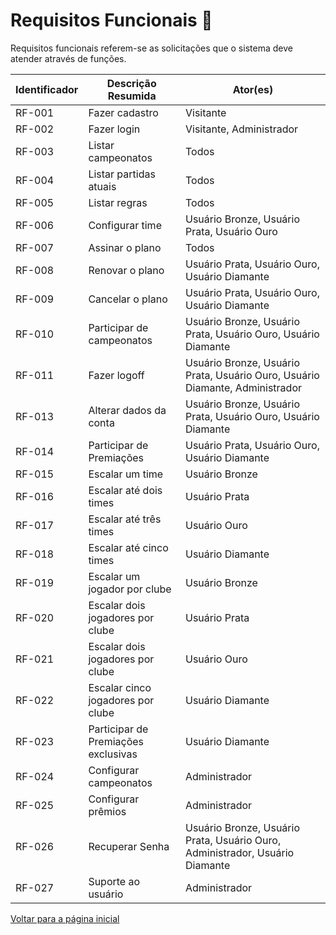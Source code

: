 # Requisitos Funcionais 📗

Requisitos funcionais referem-se as solicitações que o sistema deve atender através de funções.

| Identificador | Descrição Resumida                  | Ator(es)                                                                     |
| ------------- | ----------------------------------- | ---------------------------------------------------------------------------- |
| RF-001        | Fazer cadastro                      | Visitante                                                                    |
| RF-002        | Fazer login                         | Visitante, Administrador                                                     |
| RF-003        | Listar campeonatos                  | Todos                                                                        |
| RF-004        | Listar partidas atuais              | Todos                                                                        |
| RF-005        | Listar regras                       | Todos                                                                        |
| RF-006        | Configurar time                     | Usuário Bronze, Usuário Prata, Usuário Ouro                                  |
| RF-007        | Assinar o plano                     | Todos                                                                        |
| RF-008        | Renovar o plano                     | Usuário Prata, Usuário Ouro, Usuário Diamante                                |
| RF-009        | Cancelar o plano                    | Usuário Prata, Usuário Ouro, Usuário Diamante                                |
| RF-010        | Participar de campeonatos           | Usuário Bronze, Usuário Prata, Usuário Ouro, Usuário Diamante                |
| RF-011        | Fazer logoff                        | Usuário Bronze, Usuário Prata, Usuário Ouro, Usuário Diamante, Administrador |
| RF-013        | Alterar dados da conta              | Usuário Bronze, Usuário Prata, Usuário Ouro, Usuário Diamante                |
| RF-014        | Participar de Premiações            | Usuário Prata, Usuário Ouro, Usuário Diamante                                |
| RF-015        | Escalar um time                     | Usuário Bronze                                                               |
| RF-016        | Escalar até dois times              | Usuário Prata                                                                |
| RF-017        | Escalar até três times              | Usuário Ouro                                                                 |
| RF-018        | Escalar até cinco times             | Usuário Diamante                                                             |
| RF-019        | Escalar um jogador por clube        | Usuário Bronze                                                               |
| RF-020        | Escalar dois jogadores por clube    | Usuário Prata                                                                |
| RF-021        | Escalar dois jogadores por clube    | Usuário Ouro                                                                 |
| RF-022        | Escalar cinco jogadores por clube   | Usuário Diamante                                                             |
| RF-023        | Participar de Premiações exclusivas | Usuário Diamante                                                             |
| RF-024        | Configurar campeonatos              | Administrador                                                                |
| RF-025        | Configurar prêmios                  | Administrador                                                                |
| RF-026        | Recuperar Senha                     | Usuário Bronze, Usuário Prata, Usuário Ouro, Administrador, Usuário Diamante |
| RF-027        | Suporte ao usuário                  | Administrador                                                                |

[Voltar para a página inicial](./readme.md)
